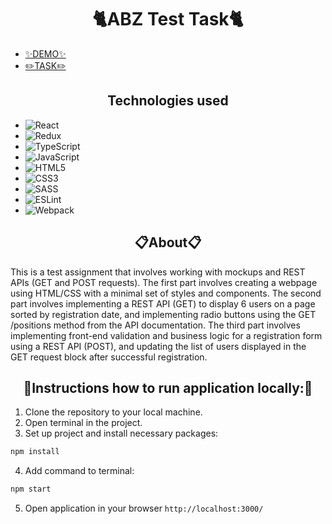 <h1 align="center">🐈ABZ Test Task🐈</h1>


- [✨DEMO✨](https://nikachu404.github.io/abz/)
- [✏️TASK✏️](https://drive.google.com/file/d/11XPGP9wrHB-B5aLlBCRLXHVA2yvM2QhY/view)

<h2 align="center">Technologies used</h2>

 - ![React](https://img.shields.io/badge/react-%2320232a.svg?style=for-the-badge&logo=react&logoColor=%2361DAFB)
 - ![Redux](https://img.shields.io/badge/redux-%23593d88.svg?style=for-the-badge&logo=redux&logoColor=white)
 - ![TypeScript](https://img.shields.io/badge/typescript-%23007ACC.svg?style=for-the-badge&logo=typescript&logoColor=white)
 - ![JavaScript](https://img.shields.io/badge/javascript-%23323330.svg?style=for-the-badge&logo=javascript&logoColor=%23F7DF1E)
 - ![HTML5](https://img.shields.io/badge/html5-%23E34F26.svg?style=for-the-badge&logo=html5&logoColor=white)
 - ![CSS3](https://img.shields.io/badge/css3-%231572B6.svg?style=for-the-badge&logo=css3&logoColor=white)
 - ![SASS](https://img.shields.io/badge/SASS-hotpink.svg?style=for-the-badge&logo=SASS&logoColor=white)
 - ![ESLint](https://img.shields.io/badge/ESLint-4B3263?style=for-the-badge&logo=eslint&logoColor=white)
 - ![Webpack](https://img.shields.io/badge/webpack-%238DD6F9.svg?style=for-the-badge&logo=webpack&logoColor=black)
 
 <h2 align="center">📋About📋</h2>

This is a test assignment that involves working with mockups and REST APIs (GET and POST requests). The first part involves creating a webpage using HTML/CSS with a minimal set of styles and components. The second part involves implementing a REST API (GET) to display 6 users on a page sorted by registration date, and implementing radio buttons using the GET /positions method from the API documentation. The third part involves implementing front-end validation and business logic for a registration form using a REST API (POST), and updating the list of users displayed in the GET request block after successful registration.

<h2 align="center">📌Instructions how to run application locally:📌</h2>

1. Clone the repository to your local machine.
2. Open terminal in the project.
3. Set up project and install necessary packages:
```bash 
npm install
```
4. Add command to terminal:
```bash 
npm start
```
5. Open application in your browser `http://localhost:3000/`
